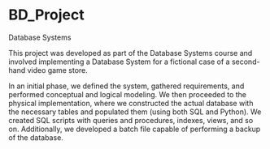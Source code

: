 # BD_Project
Database Systems

This project was developed as part of the Database Systems course and involved implementing a Database System for a fictional case of a second-hand video game store.

In an initial phase, we defined the system, gathered requirements, and performed conceptual and logical modeling. We then proceeded to the physical implementation, where we constructed the actual database with the necessary tables and populated them (using both SQL and Python). We created SQL scripts with queries and procedures, indexes, views, and so on. Additionally, we developed a batch file capable of performing a backup of the database.
